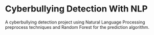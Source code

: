 # Cyberbullying Detection With NLP
A cyberbullying detection project using Natural Language Processing preprocess techniques and Random Forest for the prediction algorithm.  
